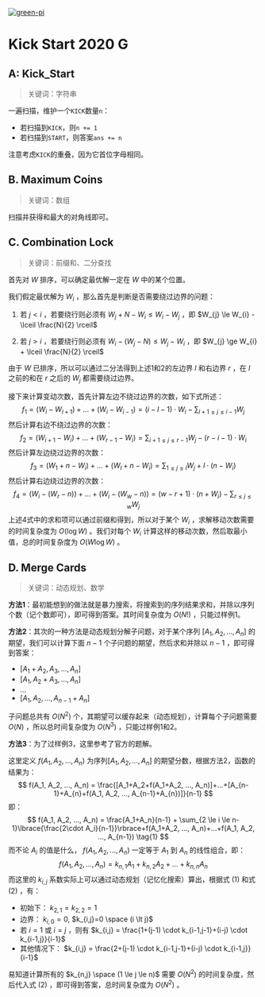 [![green-pi](https://img.shields.io/badge/Rendered%20with-Green%20Pi-00d571?style=flat-square)](https://github.com/nschloe/green-pi?activate&inlineMath=$)

# Kick Start 2020 G

## A: Kick_Start

> 关键词：字符串

一遍扫描，维护一个`KICK`数量`n`：

- 若扫描到`KICK`，则`n += 1`
- 若扫描到`START`，则答案`ans += n`

注意考虑`KICK`的重叠，因为它首位字母相同。

## B. Maximum Coins

> 关键词：数组

扫描并获得和最大的对角线即可。

## C. Combination Lock

> 关键词：前缀和、二分查找

首先对 $W$ 排序，可以确定最优解一定在 $W$ 中的某个位置。

我们假定最优解为 $W_{i}$ ，那么首先是判断是否需要绕过边界的问题：

1. 若 $j \lt i$ ，若要绕行则必须有 $W_{j}+N-W_{i} \le W_{i} - W_{j}$ ，即 $W_{j} \le W_{i} - \lceil \frac{N}{2} \rceil$ 

2. 若 $j \gt i$ ，若要绕行则必须有 $W_{i}-(W_{j}-N) \le W_{j} - W_{i}$ ，即 $W_{j} \ge W_{i} + \lceil \frac{N}{2} \rceil$ 

由于 $W$ 已排序，所以可以通过二分法得到上述1和2的左边界 $l$ 和右边界 $r$ ，在 $l$ 之前的和在 $r$ 之后的 $W_j$ 都需要绕过边界。

接下来计算变动次数，首先计算左边不绕过边界的次数，如下式所述：
$$
f_{1}=(W_{i}-W_{l+1})+ ...+(W_{i}-W_{i-1})= (i-l-1) \cdot W_{i} - \sum_{l+1 \le j \le i-1}{W_j} \tag{1}
$$
然后计算右边不绕过边界的次数：
$$
f_{2}=(W_{i+1}-W_{i})+...+(W_{r-1}-W_{i}) = \sum_{i+1 \le j \le r-1}{W_j} - (r-i-1) \cdot W_{i} \tag{2}
$$
然后计算左边绕过边界的次数：
$$
f_{3}=(W_{1}+n-W_{i})+ ...+(W_{l}+n-W_{i})= \sum_{1 \le j \le l}{W_j} + l \cdot (n - W_{i}) \tag{3}
$$
然后计算右边绕过边界的次数：
$$
f_{4}=(W_{i}-(W_{r}-n))+ ...+(W_{i}-(W_{w}-n))= (w-r+1) \cdot (n + W_{i})-\sum_{r \le j \le w}{W_{j}} \tag{4}
$$
上述4式中的求和项可以通过前缀和得到，所以对于某个 $W_{i}$ ，求解移动次数需要的时间复杂度为 $O(\log{W})$ 。我们对每个 $W_{i}$ 计算这样的移动次数，然后取最小值，总的时间复杂度为 $O(W\log{W})$ 。

## D. Merge Cards

> 关键词：动态规划、数学

**方法1**：最初能想到的做法就是暴力搜索，将搜索到的序列结果求和，并除以序列个数（记个数即可），即可得到答案。其时间复杂度为 $O(N!)$ ，只能过样例1。

**方法2**：其次的一种方法是动态规划分解子问题，对于某个序列 $[A_1, A_2, ..., A_n]$ 的期望，我们可以计算下面 $n-1$ 个子问题的期望，然后求和并除以 $n-1$ ，即可得到答案：

-  $[A_1+A_2, A_3, ..., A_n]$
-  $[A_1, A_2+A_3, ..., A_n]$
- ...
-  $[A_1, A_2, ..., A_{n-1}+A_n]$ 

子问题总共有 $O(N^2)$ 个，其期望可以缓存起来（动态规划），计算每个子问题需要 $O(N)$ ，所以总时间复杂度为 $O(N^3)$ ，只能过样例1和2。

**方法3**：为了过样例3，这里参考了官方的题解。

这里定义 $f(A_1, A_2, ..., A_n)$ 为序列$[A_1, A_2, ..., A_n]$ 的期望分数，根据方法2，函数的结果为：
$$
f(A_1, A_2, ..., A_n) = \frac{[A_1+A_2+f(A_1+A_2, ..., A_n)]+...+[A_{n-1}+A_{n}+f(A_1, A_2, ..., A_{n-1}+A_{n})]}{n-1}
$$
即：
$$
f(A_1, A_2, ..., A_n) = \frac{A_1+A_n}{n-1} + \sum_{2 \le i \le n-1}\lbrace{\frac{2\cdot A_i}{n-1}}\rbrace+f(A_1+A_2, ..., A_n)+...+f(A_1, A_2, ..., A_{n-1}) \tag{1}
$$
而不论 $A_i$ 的值是什么， $f(A_1, A_2, ..., A_n)$ 一定等于 $A_1$ 到 $A_n$ 的线性组合，即：
$$
f(A_1, A_2, ..., A_n)= k_{n,1}A_1+k_{n,2}A_2+...+k_{n,n}A_n \tag{2}
$$
而这里的 $k_{i,j}$ 系数实际上可以通过动态规划（记忆化搜索）算出，根据式 $(1)$ 和式 $(2)$ ，有：

- 初始下： $k_{2,1}=k_{2,2}=1$
- 边界： $k_{i,0}=0$, $k_{i,j}=0 \space (i \lt j)$
- 若 $i=1$ 或 $i=j$ ，则有 $k_{i,j} = \frac{1+(j-1) \cdot k_{i-1,j-1}+(i-j) \cdot k_{i-1,j}}{i-1}$ 
- 其他情况下： $k_{i,j} = \frac{2+(j-1) \cdot k_{i-1,j-1}+(i-j) \cdot k_{i-1,j}}{i-1}$ 

易知道计算所有的 $k_{n,j} \space (1 \le j \le n)$ 需要 $O(N^2)$ 的时间复杂度，然后代入式 $(2)$ ，即可得到答案，总时间复杂度为 $O(N^2)$ 。
